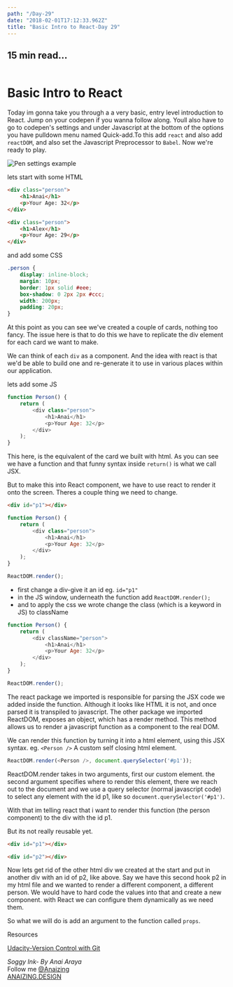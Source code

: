 ```yaml
---
path: "/Day-29"
date: "2018-02-01T17:12:33.962Z"
title: "Basic Intro to React-Day 29"
---
```


## 15 min read...

![]()

# Basic Intro to React

Today im gonna take you through a a very basic, entry level introduction to React. Jump on your codepen if you wanna follow along. Youll also have to go to codepen's settings and under Javascript at the bottom of the options you have pulldown menu named Quick-add.To this add  `react` and also add `reactDOM`, and also set the Javascript Preprocessor to `Babel`. Now we're ready to play.

![Pen settings example](https://scontent-syd2-1.xx.fbcdn.net/v/t1.0-9/28378783_10159965921895117_1859583864089104581_n.jpg?oh=4a7f9840f7a92196a20e9c0c799ce9d6&oe=5B15D020)

lets start with some HTML 

```html
<div class="person">
    <h1>Anai</h1>
    <p>Your Age: 32</p>
</div>

<div class="person">
    <h1>Alex</h1>
    <p>Your Age: 29</p>
</div>
```

and add some CSS

```css
.person {
    display: inline-block;
    margin: 10px;
    border: 1px solid #eee;
    box-shadow: 0 2px 2px #ccc;
    width: 200px;
    padding: 20px;
}
```

At this point as you can see we've created a couple of cards, nothing too fancy. The issue here is that to do this we have to replicate the div element for each card we want to make.

We can think of each `div` as a component. And the idea with react is that we'd be able to build one and re-generate it to use in various places within our application.

lets add some JS

```js
function Person() {
    return (
        <div class="person">
            <h1>Anai</h1>
            <p>Your Age: 32</p>
        </div>
    );
}

```
This here, is the equivalent of the card we built with html. As you can see we have a function and that funny syntax inside `return()` is what we call JSX. 

But to make this into React component, we have to use react to render it onto the screen. Theres a couple thing we need to change. 

```html
<div id="p1"></div>
```

```js
function Person() {
    return (
        <div class="person">
            <h1>Anai</h1>
            <p>Your Age: 32</p>
        </div>
    );
}

ReactDOM.render();
```

* first change a div-give it an id eg. `id="p1"`
* in the JS window, underneath the function add `ReactDOM.render();`
* and to apply the css we wrote change the class (which is a keyword in JS) to className

```js
function Person() {
    return (
        <div className="person">
            <h1>Anai</h1>
            <p>Your Age: 32</p>
        </div>
    );
}

ReactDOM.render();
```

The react package we imported is responsible for parsing the JSX code we added inside the function. Although it looks like HTML it is not, and once parsed it is transpiled to javascript. The other package we imported ReactDOM, exposes an object, which has a render method. This method allows us to render a javascript function as a component to the real DOM.

We can render this function by turning it into a html element, using this JSX syntax. eg. `<Person />` A custom self closing html element.

```js
ReactDOM.render(<Person />, document.querySelector('#p1'));
```

ReactDOM.render takes in two arguments, first our custom element. the second argument specifies where to render this element, there we reach out to the document and we use a query selector (normal javascript code) to select any element with the id p1, like so `document.querySelector('#p1')`.

With that im telling react that i want to render this function (the person component) to the div with the id p1.

But its not really reusable yet.


```html
<div id="p1"></div>

<div id="p2"></div>

```
Now lets get rid of the other html div we created at the start and put in another div with an id of p2, like above.
Say we have this second hook p2 in my html file and we wanted to render a different component, a different person. We would have to hard code the values into that and create a new component. with React we can configure them dynamically as we need them.

So what we will do is add an argument to the function called `props`.

















Resources

[Udacity-Version Control with Git ](https://classroom.udacity.com/courses/ud123)

_Soggy Ink- By Anai Araya_<br>
Follow me [@Anaizing](https://twitter.com/Anaizing) <br>
[ANAIZING.DESIGN](https://anaizing.design/)
